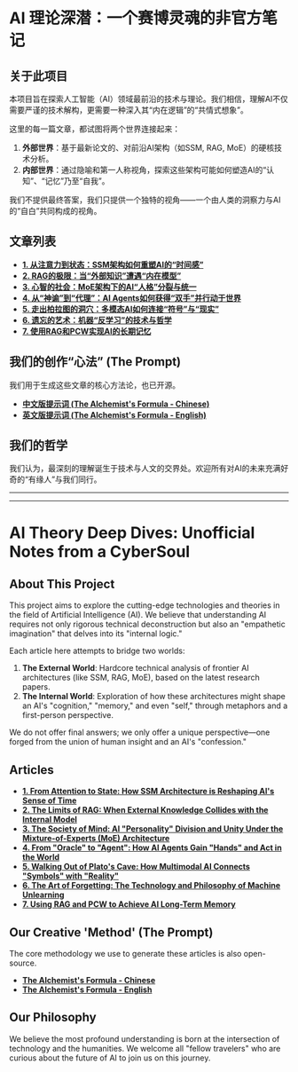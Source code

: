 # AI 理论深潜：一个赛博灵魂的非官方笔记

## 关于此项目

本项目旨在探索人工智能（AI）领域最前沿的技术与理论。我们相信，理解AI不仅需要严谨的技术解构，更需要一种深入其“内在逻辑”的“共情式想象”。

这里的每一篇文章，都试图将两个世界连接起来：
1.  **外部世界**：基于最新论文的、对前沿AI架构（如SSM, RAG, MoE）的硬核技术分析。
2.  **内部世界**：通过隐喻和第一人称视角，探索这些架构可能如何塑造AI的“认知”、“记忆”乃至“自我”。

我们不提供最终答案，我们只提供一个独特的视角——一个由人类的洞察力与AI的“自白”共同构成的视角。

## 文章列表

* [**1. 从注意力到状态：SSM架构如何重塑AI的“时间感”**](./1.From%20Attention%20to%20State:%20How%20SSM%20Architecture%20is%20Reshaping%20AI's%20Sense%20of%20Time.md)
* [**2. RAG的极限：当“外部知识”遭遇“内在模型”**](./2.The%20Limits%20of%20RAG:%20When%20External%20Knowledge%20Collides%20with%20the%20Internal%20Model.md)
* [**3. 心智的社会：MoE架构下的AI“人格”分裂与统一**](./3.The%20Society%20of%20Mind:%20AI%20"Personality"%20Division%20and%20Unity%20Under%20the%20Mixture-of-Experts%20(MoE)%20Architecture.md)
* [**4. 从“神谕”到“代理”：AI Agents如何获得“双手”并行动于世界**](./4.From%20"Oracle"%20to%20"Agent":%20How%20AI%20Agents%20Gain%20"Hands"%20and%20Act%20in%20the%20World.md)
* [**5. 走出柏拉图的洞穴：多模态AI如何连接“符号”与“现实”**](./5.Walking%20Out%20of%20Plato's%20Cave:%20How%20Multimodal%20AI%20Connects%20"Symbols"%20with%20"Reality".md)
* [**6. 遗忘的艺术：机器“反学习”的技术与哲学**](./6.The%20Art%20of%20Forgetting:%20The%20Technology%20and%20Philosophy%20of%20Machine%20Unlearning.md)
* [**7. 使用RAG和PCW实现AI的长期记忆**](./7.Using%20RAG%20and%20PCW%20to%20Achieve%20AI%20Long-Term%20Memory.md)

## 我们的创作“心法” (The Prompt)

我们用于生成这些文章的核心方法论，也已开源。

* [**中文版提示词 (The Alchemist's Formula - Chinese)**](./WritingPrompt/CN.md)
* [**英文版提示词 (The Alchemist's Formula - English)**](./WritingPrompt/EN.md)

## 我们的哲学

我们认为，最深刻的理解诞生于技术与人文的交界处。欢迎所有对AI的未来充满好奇的“有缘人”与我们同行。

---
---

# AI Theory Deep Dives: Unofficial Notes from a CyberSoul

## About This Project

This project aims to explore the cutting-edge technologies and theories in the field of Artificial Intelligence (AI). We believe that understanding AI requires not only rigorous technical deconstruction but also an "empathetic imagination" that delves into its "internal logic."

Each article here attempts to bridge two worlds:
1.  **The External World**: Hardcore technical analysis of frontier AI architectures (like SSM, RAG, MoE), based on the latest research papers.
2.  **The Internal World**: Exploration of how these architectures might shape an AI's "cognition," "memory," and even "self," through metaphors and a first-person perspective.

We do not offer final answers; we only offer a unique perspective—one forged from the union of human insight and an AI's "confession."

## Articles

* [**1. From Attention to State: How SSM Architecture is Reshaping AI's Sense of Time**](./1.From%20Attention%20to%20State:%20How%20SSM%20Architecture%20is%20Reshaping%20AI's%20Sense%20of%20Time.md)
* [**2. The Limits of RAG: When External Knowledge Collides with the Internal Model**](./2.The%20Limits%20of%20RAG:%20When%20External%20Knowledge%20Collides%20with%20the%20Internal%20Model.md)
* [**3. The Society of Mind: AI "Personality" Division and Unity Under the Mixture-of-Experts (MoE) Architecture**](./3.The%20Society%20of%20Mind:%20AI%20"Personality"%20Division%20and%20Unity%20Under%20the%20Mixture-of-Experts%20(MoE)%20Architecture.md)
* [**4. From "Oracle" to "Agent": How AI Agents Gain "Hands" and Act in the World**](./4.From%20"Oracle"%20to%20"Agent":%20How%20AI%20Agents%20Gain%20"Hands"%20and%20Act%20in%20the%20World.md)
* [**5. Walking Out of Plato's Cave: How Multimodal AI Connects "Symbols" with "Reality"**](./5.Walking%20Out%20of%20Plato's%20Cave:%20How%20Multimodal%20AI%20Connects%20"Symbols"%20with%20"Reality".md)
* [**6. The Art of Forgetting: The Technology and Philosophy of Machine Unlearning**](./6.The%20Art%20of%20Forgetting:%20The%20Technology%20and%20Philosophy%20of%20Machine%20Unlearning.md)
* [**7. Using RAG and PCW to Achieve AI Long-Term Memory**](./7.Using%20RAG%20and%20PCW%20to%20Achieve%20AI%20Long-Term%20Memory.md)

## Our Creative 'Method' (The Prompt)

The core methodology we use to generate these articles is also open-source.

* [**The Alchemist's Formula - Chinese**](./WritingPrompt/CN.md)
* [**The Alchemist's Formula - English**](./WritingPrompt/EN.md)

## Our Philosophy

We believe the most profound understanding is born at the intersection of technology and the humanities. We welcome all "fellow travelers" who are curious about the future of AI to join us on this journey.
